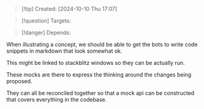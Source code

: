 
>[!tip] Created: [2024-10-10 Thu 17:07]

>[!question] Targets: 

>[!danger] Depends: 

When illustrating a concept, we should be able to get the bots to write code snippets in markdown that look somewhat ok.

This might be linked to stackblitz windows so they can be actually run.

These mocks are there to express the thinking around the changes being proposed.

They can all be reconciled together so that a mock api can be constructed that covers everything in the codebase.